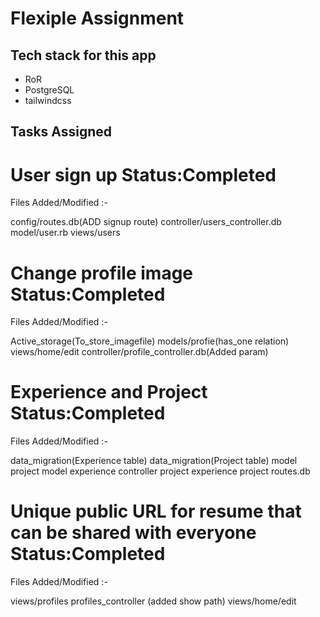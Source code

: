 # Flexiple Assignment

## Tech stack for this app

- RoR
- PostgreSQL
- tailwindcss

## Tasks Assigned

# User sign up Status:Completed 

Files Added/Modified :- 

config/routes.db(ADD signup route)
controller/users_controller.db 
model/user.rb 
views/users

# Change profile image Status:Completed 

Files Added/Modified :- 

Active_storage(To_store_imagefile)
models/profie(has_one relation)
views/home/edit
controller/profile_controller.db(Added param)

# Experience and Project Status:Completed 

Files Added/Modified :- 

data_migration(Experience table)
data_migration(Project table)
model project
model experience
controller project
experience project
routes.db

# Unique public URL for resume that can be shared with everyone Status:Completed 

Files Added/Modified :-

views/profiles
profiles_controller (added show path)
views/home/edit
